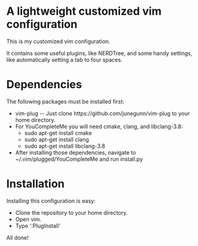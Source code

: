 # A lightweight customized vim configuration

This is my customized vim configuration.  

It contains some useful plugins, like NERDTree, and some handy settings, like automatically setting a tab to four spaces.

<h1>Dependencies</h1>

The following packages must be installed first:

<ul>
  <li>vim-plug -- Just clone https://github.com/junegunn/vim-plug to your home directory.
  <li>For YouCompleteMe you will need cmake, clang, and libclang-3.8:
  <ul>
    <li>sudo apt-get install cmake</li>
    <li>sudo apt-get install clang</li>
    <li>sudo apt-get install libclang-3.8</li>
  </ul>
  <li>After installing those dependencies, navigate to ~/.vim/plugged/YouCompleteMe and run install.py
</ul>

<h1>Installation</h1>

Installing this configuration is easy:

<ul>
  <li>Clone the repository to your home directory.
  <li>Open vim.
  <li>Type ':PlugInstall'
</ul>

All done!
